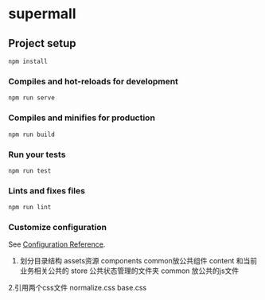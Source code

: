 # supermall

## Project setup
```
npm install
```

### Compiles and hot-reloads for development
```
npm run serve
```

### Compiles and minifies for production
```
npm run build
```

### Run your tests
```
npm run test
```

### Lints and fixes files
```
npm run lint
```

### Customize configuration
See [Configuration Reference](https://cli.vuejs.org/config/).

1. 划分目录结构
  assets资源
  components 
    common放公共组件
    content 和当前业务相关公共的
  store 公共状态管理的文件夹
  common 放公共的js文件
  
2.引用两个css文件
  normalize.css
  base.css


